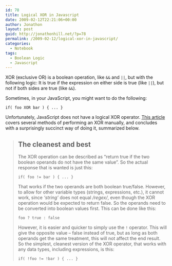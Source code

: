 ```yaml
---
id: 78
title: Logical XOR in Javascript
date: 2009-02-12T22:21:06+00:00
author: Jonathon
layout: post
guid: http://jonathonhill.net/?p=78
permalink: /2009-02-12/logical-xor-in-javascript/
categories:
  - Notebook
tags:
  - Boolean Logic
  - Javascript
---
```

XOR (exclusive OR) is a boolean operation, like `&&` and `||`, but with the following logic: It is true if the expression on either side is true (like `||`), but not if both sides are true (like `&&`).

Sometimes, in your JavaScript, you might want to do the following:

    if( foo XOR bar ) { ... }

Unfortunately, JavaScript does not have a logical XOR operator. <a href="http://www.howtocreate.co.uk/xor.html" target="_blank">This article</a> covers several methods of performing an XOR manually, and concludes with a surprisingly succinct way of doing it, summarized below.

> ## The cleanest and best
> 
> The XOR operation can be described as &#8220;return true if the two boolean operands do not have the same value&#8221;. So the actual response that is wanted is just this:
> 
>     if( foo != bar ) { ... }
> 
> That works if the two operands are both boolean true/false. However, to allow for other variable types (strings, expressions, etc.), it cannot work, since <var>&#8216;string&#8217;</var> does not equal <var>/regex/</var>, even though the XOR operation would be expected to return false. So the operands need to be converted into boolean values first. This can be done like this:
> 
>     foo ? true : false
> 
> However, it is easier and quicker to simply use the `!` operator. This will give the opposite value &#8211; false instead of true, but as long as both operands get the same treatment, this will not affect the end result. So the simplest, cleanest version of the XOR operator, that works with any data types, including expressions, is this:
> 
>     if( !foo != !bar ) { ... }